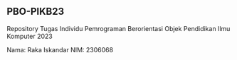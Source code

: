 ## PBO-PIKB23
Repository Tugas Individu Pemrograman Berorientasi Objek Pendidikan Ilmu Komputer 2023

Nama: Raka Iskandar
NIM: 2306068

